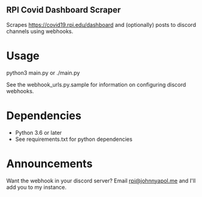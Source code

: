 RPI Covid Dashboard Scraper
----------------------------

Scrapes https://covid19.rpi.edu/dashboard and (optionally) posts to discord channels using webhooks.

# Usage

python3 main.py or ./main.py

See the webhook_urls.py.sample for information on configuring discord webhooks.

# Dependencies
- Python 3.6 or later
- See requirements.txt for python dependencies

# Announcements
Want the webhook in your discord server? Email rpi@johnnyapol.me and I'll add you to my instance.
